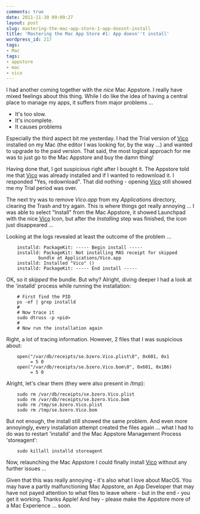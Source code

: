```yaml
---
comments: true
date: 2011-11-30 09:09:27
layout: post
slug: mastering-the-mac-app-store-1-app-doesnt-install
title: 'Mastering the Mac App Store #1: App doesn''t install'
wordpress_id: 217
tags:
- Mac
tags:
- appstore
- mac
- vico
---
```


I had another coming together with the *nice* Mac Appstore. I really have mixed feelings about this thing. While I do like the idea of having a central place to manage my apps, it suffers from major problems …

* It's too slow.
* It's incomplete.
* It causes problems

Especially the third aspect bit me yesterday. I had the Trial version of [Vico][VicoApp] installed on my Mac (the editor I was looking for, by the way …) and wanted to upgrade to the paid version. That said, the most logical  approach for me was to just go to the Mac Appstore and buy the damn thing!

Having done that, I got suspicious right after I bought it. The Appstore told me that [Vico][VicoApp] was already installed and if I wanted to redownload it. I responded "Yes, redownload". That did nothing - opening [Vico][VicoApp] still showed me my Trial period was over.

The next try was to remove *Vico.app* from my *Applications* directory, clearing the Trash and try again. This is where things got really annoying … I was able to select "Install" from the Mac Appstore, it showed Launchpad with the nice [Vico][VicoApp] Icon, but after the *Installing* step was finished, the icon just disappeared ...

Looking at the logs revealed at least the outcome of the problem ...

    
    
        installd: PackageKit: ----- Begin install -----
        installd: PackageKit: Not installing MAS receipt for skipped 
                bundle at Applications/Vico.app
        installd: Installed "Vico" ()
        installd: PackageKit: ----- End install -----
    


OK, so it *skipped* the bundle. But why? Alright, diving deeper I had a look at the 'installd' process while running the installation:

    
    
        # First find the PID
        ps -ef | grep installd
        #
        # Now trace it
        sudo dtruss -p <pid>
        # 
        # Now run the installation again
    


Right, a lot of tracing information. However, 2 files that I was suspicious about:

    
    
        open("/var/db/receipts/se.bzero.Vico.plist\0", 0x601, 0x1
             = 5 0
        open("/var/db/receipts/se.bzero.Vico.bom\0", 0x601, 0x1B6)
             = 5 0
    


Alright, let's clear them (they were also present in /tmp):

    
    
        sudo rm /var/db/receipts/se.bzero.Vico.plist 
        sudo rm /var/db/receipts/se.bzero.Vico.bom
    	sudo rm /tmp/se.bzero.Vico.plist 
        sudo rm /tmp/se.bzero.Vico.bom
    


But not enough, the install still showed the same problem. And even more annoyingly, every installation attempt created the files again ... what I had to do was to restart 'installd' and the Mac Appstore Management Process 'storeagent':

    
    
        sudo killall installd storeagent
    


Now, relaunching the Mac Appstore I could finally install [Vico][VicoApp] without any further issues …



Given that this was really annoying - it's also what I love about MacOS. You may have a partly malfunctioning Mac Appstore, an App Developer that may have not payed attention to what files to leave where - but in the end - you get it working. Thanks Apple! And hey - please make the Appstore more of a Mac Experience ... soon.



[VicoApp]: http://www.vicoapp.com/ "Vico App"
